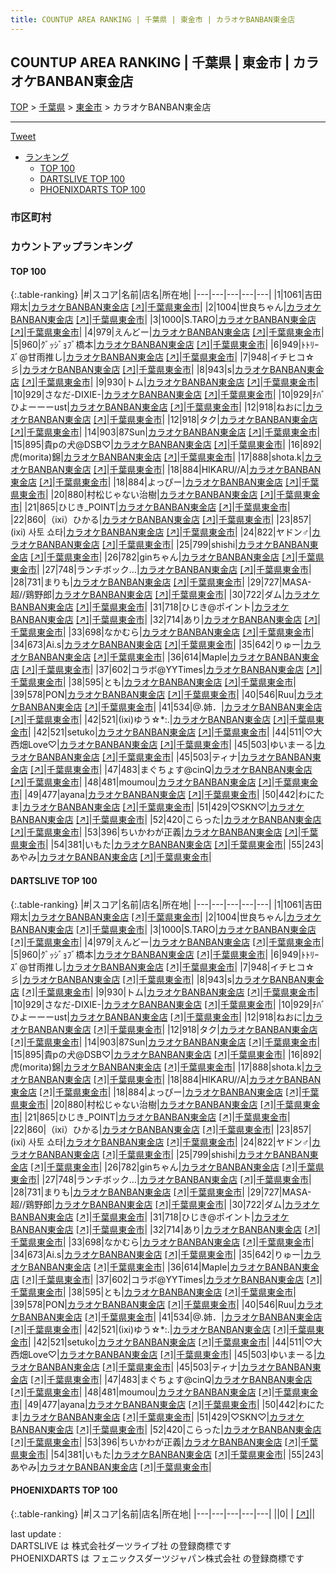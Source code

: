 ```yaml
---
title: COUNTUP AREA RANKING | 千葉県 | 東金市 | カラオケBANBAN東金店
---
```

## COUNTUP AREA RANKING | 千葉県 | 東金市 | カラオケBANBAN東金店

[TOP](/darts/rank/) > [千葉県](/darts/rank/千葉県/) > [東金市](/darts/rank/千葉県/東金市/) > カラオケBANBAN東金店

___

<a href="https://twitter.com/share?ref_src=twsrc%5Etfw" data-text="COUNTUP AREA RANKING | 千葉県東金市カラオケBANBAN東金店" class="twitter-share-button" data-hashtags="DARTSLIVE,PHOENIXDARTS,darts,ダーツ" data-show-count="false">Tweet</a>

* [ランキング](#カウントアップランキング)
    * [TOP 100](#top-100)
    * [DARTSLIVE TOP 100](#dartslive-top-100)
    * [PHOENIXDARTS TOP 100](#phoenixdarts-top-100)

### 市区町村

<ul>

</ul>

### カウントアップランキング

#### TOP 100



{:.table-ranking}
|#|スコア|名前|店名|所在地|
|---|---|---|---|---|
|1|1061|<span class="rank-name-dl">吉田翔太</span>|<a href="/darts/rank/shops/6c688163fdbaffdf0d9b047a20a7ba1e.html">カラオケBANBAN東金店</a> <a href="https://search.dartslive.com/jp/shop/6c688163fdbaffdf0d9b047a20a7ba1e">[↗]</a>|<a href="/darts/rank/千葉県/東金市">千葉県東金市</a>|
|2|1004|<span class="rank-name-dl">世良ちゃん</span>|<a href="/darts/rank/shops/6c688163fdbaffdf0d9b047a20a7ba1e.html">カラオケBANBAN東金店</a> <a href="https://search.dartslive.com/jp/shop/6c688163fdbaffdf0d9b047a20a7ba1e">[↗]</a>|<a href="/darts/rank/千葉県/東金市">千葉県東金市</a>|
|3|1000|<span class="rank-name-dl">S.TARO</span>|<a href="/darts/rank/shops/6c688163fdbaffdf0d9b047a20a7ba1e.html">カラオケBANBAN東金店</a> <a href="https://search.dartslive.com/jp/shop/6c688163fdbaffdf0d9b047a20a7ba1e">[↗]</a>|<a href="/darts/rank/千葉県/東金市">千葉県東金市</a>|
|4|979|<span class="rank-name-dl">えんどー</span>|<a href="/darts/rank/shops/6c688163fdbaffdf0d9b047a20a7ba1e.html">カラオケBANBAN東金店</a> <a href="https://search.dartslive.com/jp/shop/6c688163fdbaffdf0d9b047a20a7ba1e">[↗]</a>|<a href="/darts/rank/千葉県/東金市">千葉県東金市</a>|
|5|960|<span class="rank-name-dl">ｸﾞｯｼﾞｮﾌﾞ橋本</span>|<a href="/darts/rank/shops/6c688163fdbaffdf0d9b047a20a7ba1e.html">カラオケBANBAN東金店</a> <a href="https://search.dartslive.com/jp/shop/6c688163fdbaffdf0d9b047a20a7ba1e">[↗]</a>|<a href="/darts/rank/千葉県/東金市">千葉県東金市</a>|
|6|949|<span class="rank-name-dl">ﾄﾄﾘｰｽﾞ@甘雨推し</span>|<a href="/darts/rank/shops/6c688163fdbaffdf0d9b047a20a7ba1e.html">カラオケBANBAN東金店</a> <a href="https://search.dartslive.com/jp/shop/6c688163fdbaffdf0d9b047a20a7ba1e">[↗]</a>|<a href="/darts/rank/千葉県/東金市">千葉県東金市</a>|
|7|948|<span class="rank-name-dl">イチヒコ☆彡</span>|<a href="/darts/rank/shops/6c688163fdbaffdf0d9b047a20a7ba1e.html">カラオケBANBAN東金店</a> <a href="https://search.dartslive.com/jp/shop/6c688163fdbaffdf0d9b047a20a7ba1e">[↗]</a>|<a href="/darts/rank/千葉県/東金市">千葉県東金市</a>|
|8|943|<span class="rank-name-dl">s</span>|<a href="/darts/rank/shops/6c688163fdbaffdf0d9b047a20a7ba1e.html">カラオケBANBAN東金店</a> <a href="https://search.dartslive.com/jp/shop/6c688163fdbaffdf0d9b047a20a7ba1e">[↗]</a>|<a href="/darts/rank/千葉県/東金市">千葉県東金市</a>|
|9|930|<span class="rank-name-dl">トム</span>|<a href="/darts/rank/shops/6c688163fdbaffdf0d9b047a20a7ba1e.html">カラオケBANBAN東金店</a> <a href="https://search.dartslive.com/jp/shop/6c688163fdbaffdf0d9b047a20a7ba1e">[↗]</a>|<a href="/darts/rank/千葉県/東金市">千葉県東金市</a>|
|10|929|<span class="rank-name-dl">さなだ-DIXIE-</span>|<a href="/darts/rank/shops/6c688163fdbaffdf0d9b047a20a7ba1e.html">カラオケBANBAN東金店</a> <a href="https://search.dartslive.com/jp/shop/6c688163fdbaffdf0d9b047a20a7ba1e">[↗]</a>|<a href="/darts/rank/千葉県/東金市">千葉県東金市</a>|
|10|929|<span class="rank-name-dl">ﾁﾊﾞひよーーーust</span>|<a href="/darts/rank/shops/6c688163fdbaffdf0d9b047a20a7ba1e.html">カラオケBANBAN東金店</a> <a href="https://search.dartslive.com/jp/shop/6c688163fdbaffdf0d9b047a20a7ba1e">[↗]</a>|<a href="/darts/rank/千葉県/東金市">千葉県東金市</a>|
|12|918|<span class="rank-name-dl">ねおに</span>|<a href="/darts/rank/shops/6c688163fdbaffdf0d9b047a20a7ba1e.html">カラオケBANBAN東金店</a> <a href="https://search.dartslive.com/jp/shop/6c688163fdbaffdf0d9b047a20a7ba1e">[↗]</a>|<a href="/darts/rank/千葉県/東金市">千葉県東金市</a>|
|12|918|<span class="rank-name-dl">タク</span>|<a href="/darts/rank/shops/6c688163fdbaffdf0d9b047a20a7ba1e.html">カラオケBANBAN東金店</a> <a href="https://search.dartslive.com/jp/shop/6c688163fdbaffdf0d9b047a20a7ba1e">[↗]</a>|<a href="/darts/rank/千葉県/東金市">千葉県東金市</a>|
|14|903|<span class="rank-name-dl">87Sun</span>|<a href="/darts/rank/shops/6c688163fdbaffdf0d9b047a20a7ba1e.html">カラオケBANBAN東金店</a> <a href="https://search.dartslive.com/jp/shop/6c688163fdbaffdf0d9b047a20a7ba1e">[↗]</a>|<a href="/darts/rank/千葉県/東金市">千葉県東金市</a>|
|15|895|<span class="rank-name-dl">貴pの犬@DSB♡</span>|<a href="/darts/rank/shops/6c688163fdbaffdf0d9b047a20a7ba1e.html">カラオケBANBAN東金店</a> <a href="https://search.dartslive.com/jp/shop/6c688163fdbaffdf0d9b047a20a7ba1e">[↗]</a>|<a href="/darts/rank/千葉県/東金市">千葉県東金市</a>|
|16|892|<span class="rank-name-dl">虎(morita)錦</span>|<a href="/darts/rank/shops/6c688163fdbaffdf0d9b047a20a7ba1e.html">カラオケBANBAN東金店</a> <a href="https://search.dartslive.com/jp/shop/6c688163fdbaffdf0d9b047a20a7ba1e">[↗]</a>|<a href="/darts/rank/千葉県/東金市">千葉県東金市</a>|
|17|888|<span class="rank-name-dl">shota.k</span>|<a href="/darts/rank/shops/6c688163fdbaffdf0d9b047a20a7ba1e.html">カラオケBANBAN東金店</a> <a href="https://search.dartslive.com/jp/shop/6c688163fdbaffdf0d9b047a20a7ba1e">[↗]</a>|<a href="/darts/rank/千葉県/東金市">千葉県東金市</a>|
|18|884|<span class="rank-name-dl">HIKARU//A</span>|<a href="/darts/rank/shops/6c688163fdbaffdf0d9b047a20a7ba1e.html">カラオケBANBAN東金店</a> <a href="https://search.dartslive.com/jp/shop/6c688163fdbaffdf0d9b047a20a7ba1e">[↗]</a>|<a href="/darts/rank/千葉県/東金市">千葉県東金市</a>|
|18|884|<span class="rank-name-dl">よっぴー</span>|<a href="/darts/rank/shops/6c688163fdbaffdf0d9b047a20a7ba1e.html">カラオケBANBAN東金店</a> <a href="https://search.dartslive.com/jp/shop/6c688163fdbaffdf0d9b047a20a7ba1e">[↗]</a>|<a href="/darts/rank/千葉県/東金市">千葉県東金市</a>|
|20|880|<span class="rank-name-dl">村松じゃない治樹</span>|<a href="/darts/rank/shops/6c688163fdbaffdf0d9b047a20a7ba1e.html">カラオケBANBAN東金店</a> <a href="https://search.dartslive.com/jp/shop/6c688163fdbaffdf0d9b047a20a7ba1e">[↗]</a>|<a href="/darts/rank/千葉県/東金市">千葉県東金市</a>|
|21|865|<span class="rank-name-dl">ひじき_POINT</span>|<a href="/darts/rank/shops/6c688163fdbaffdf0d9b047a20a7ba1e.html">カラオケBANBAN東金店</a> <a href="https://search.dartslive.com/jp/shop/6c688163fdbaffdf0d9b047a20a7ba1e">[↗]</a>|<a href="/darts/rank/千葉県/東金市">千葉県東金市</a>|
|22|860|<span class="rank-name-dl">（ixi）ひかる</span>|<a href="/darts/rank/shops/6c688163fdbaffdf0d9b047a20a7ba1e.html">カラオケBANBAN東金店</a> <a href="https://search.dartslive.com/jp/shop/6c688163fdbaffdf0d9b047a20a7ba1e">[↗]</a>|<a href="/darts/rank/千葉県/東金市">千葉県東金市</a>|
|23|857|<span class="rank-name-dl">(ixi) 사토 쇼타</span>|<a href="/darts/rank/shops/6c688163fdbaffdf0d9b047a20a7ba1e.html">カラオケBANBAN東金店</a> <a href="https://search.dartslive.com/jp/shop/6c688163fdbaffdf0d9b047a20a7ba1e">[↗]</a>|<a href="/darts/rank/千葉県/東金市">千葉県東金市</a>|
|24|822|<span class="rank-name-dl">ヤドン♂</span>|<a href="/darts/rank/shops/6c688163fdbaffdf0d9b047a20a7ba1e.html">カラオケBANBAN東金店</a> <a href="https://search.dartslive.com/jp/shop/6c688163fdbaffdf0d9b047a20a7ba1e">[↗]</a>|<a href="/darts/rank/千葉県/東金市">千葉県東金市</a>|
|25|799|<span class="rank-name-dl">shishi</span>|<a href="/darts/rank/shops/6c688163fdbaffdf0d9b047a20a7ba1e.html">カラオケBANBAN東金店</a> <a href="https://search.dartslive.com/jp/shop/6c688163fdbaffdf0d9b047a20a7ba1e">[↗]</a>|<a href="/darts/rank/千葉県/東金市">千葉県東金市</a>|
|26|782|<span class="rank-name-dl">ginちゃん</span>|<a href="/darts/rank/shops/6c688163fdbaffdf0d9b047a20a7ba1e.html">カラオケBANBAN東金店</a> <a href="https://search.dartslive.com/jp/shop/6c688163fdbaffdf0d9b047a20a7ba1e">[↗]</a>|<a href="/darts/rank/千葉県/東金市">千葉県東金市</a>|
|27|748|<span class="rank-name-dl">ランチボック…</span>|<a href="/darts/rank/shops/6c688163fdbaffdf0d9b047a20a7ba1e.html">カラオケBANBAN東金店</a> <a href="https://search.dartslive.com/jp/shop/6c688163fdbaffdf0d9b047a20a7ba1e">[↗]</a>|<a href="/darts/rank/千葉県/東金市">千葉県東金市</a>|
|28|731|<span class="rank-name-dl">まりも</span>|<a href="/darts/rank/shops/6c688163fdbaffdf0d9b047a20a7ba1e.html">カラオケBANBAN東金店</a> <a href="https://search.dartslive.com/jp/shop/6c688163fdbaffdf0d9b047a20a7ba1e">[↗]</a>|<a href="/darts/rank/千葉県/東金市">千葉県東金市</a>|
|29|727|<span class="rank-name-dl">MASA-超//鶏野郎</span>|<a href="/darts/rank/shops/6c688163fdbaffdf0d9b047a20a7ba1e.html">カラオケBANBAN東金店</a> <a href="https://search.dartslive.com/jp/shop/6c688163fdbaffdf0d9b047a20a7ba1e">[↗]</a>|<a href="/darts/rank/千葉県/東金市">千葉県東金市</a>|
|30|722|<span class="rank-name-dl">ダム</span>|<a href="/darts/rank/shops/6c688163fdbaffdf0d9b047a20a7ba1e.html">カラオケBANBAN東金店</a> <a href="https://search.dartslive.com/jp/shop/6c688163fdbaffdf0d9b047a20a7ba1e">[↗]</a>|<a href="/darts/rank/千葉県/東金市">千葉県東金市</a>|
|31|718|<span class="rank-name-dl">ひじき@ポイント</span>|<a href="/darts/rank/shops/6c688163fdbaffdf0d9b047a20a7ba1e.html">カラオケBANBAN東金店</a> <a href="https://search.dartslive.com/jp/shop/6c688163fdbaffdf0d9b047a20a7ba1e">[↗]</a>|<a href="/darts/rank/千葉県/東金市">千葉県東金市</a>|
|32|714|<span class="rank-name-dl">あり</span>|<a href="/darts/rank/shops/6c688163fdbaffdf0d9b047a20a7ba1e.html">カラオケBANBAN東金店</a> <a href="https://search.dartslive.com/jp/shop/6c688163fdbaffdf0d9b047a20a7ba1e">[↗]</a>|<a href="/darts/rank/千葉県/東金市">千葉県東金市</a>|
|33|698|<span class="rank-name-dl">なかむら</span>|<a href="/darts/rank/shops/6c688163fdbaffdf0d9b047a20a7ba1e.html">カラオケBANBAN東金店</a> <a href="https://search.dartslive.com/jp/shop/6c688163fdbaffdf0d9b047a20a7ba1e">[↗]</a>|<a href="/darts/rank/千葉県/東金市">千葉県東金市</a>|
|34|673|<span class="rank-name-dl">Ai.s</span>|<a href="/darts/rank/shops/6c688163fdbaffdf0d9b047a20a7ba1e.html">カラオケBANBAN東金店</a> <a href="https://search.dartslive.com/jp/shop/6c688163fdbaffdf0d9b047a20a7ba1e">[↗]</a>|<a href="/darts/rank/千葉県/東金市">千葉県東金市</a>|
|35|642|<span class="rank-name-dl">りゅー</span>|<a href="/darts/rank/shops/6c688163fdbaffdf0d9b047a20a7ba1e.html">カラオケBANBAN東金店</a> <a href="https://search.dartslive.com/jp/shop/6c688163fdbaffdf0d9b047a20a7ba1e">[↗]</a>|<a href="/darts/rank/千葉県/東金市">千葉県東金市</a>|
|36|614|<span class="rank-name-dl">Maple</span>|<a href="/darts/rank/shops/6c688163fdbaffdf0d9b047a20a7ba1e.html">カラオケBANBAN東金店</a> <a href="https://search.dartslive.com/jp/shop/6c688163fdbaffdf0d9b047a20a7ba1e">[↗]</a>|<a href="/darts/rank/千葉県/東金市">千葉県東金市</a>|
|37|602|<span class="rank-name-dl">コラボ@YYTimes</span>|<a href="/darts/rank/shops/6c688163fdbaffdf0d9b047a20a7ba1e.html">カラオケBANBAN東金店</a> <a href="https://search.dartslive.com/jp/shop/6c688163fdbaffdf0d9b047a20a7ba1e">[↗]</a>|<a href="/darts/rank/千葉県/東金市">千葉県東金市</a>|
|38|595|<span class="rank-name-dl">とも</span>|<a href="/darts/rank/shops/6c688163fdbaffdf0d9b047a20a7ba1e.html">カラオケBANBAN東金店</a> <a href="https://search.dartslive.com/jp/shop/6c688163fdbaffdf0d9b047a20a7ba1e">[↗]</a>|<a href="/darts/rank/千葉県/東金市">千葉県東金市</a>|
|39|578|<span class="rank-name-dl">PON</span>|<a href="/darts/rank/shops/6c688163fdbaffdf0d9b047a20a7ba1e.html">カラオケBANBAN東金店</a> <a href="https://search.dartslive.com/jp/shop/6c688163fdbaffdf0d9b047a20a7ba1e">[↗]</a>|<a href="/darts/rank/千葉県/東金市">千葉県東金市</a>|
|40|546|<span class="rank-name-dl">Ruu</span>|<a href="/darts/rank/shops/6c688163fdbaffdf0d9b047a20a7ba1e.html">カラオケBANBAN東金店</a> <a href="https://search.dartslive.com/jp/shop/6c688163fdbaffdf0d9b047a20a7ba1e">[↗]</a>|<a href="/darts/rank/千葉県/東金市">千葉県東金市</a>|
|41|534|<span class="rank-name-dl">@.姉．</span>|<a href="/darts/rank/shops/6c688163fdbaffdf0d9b047a20a7ba1e.html">カラオケBANBAN東金店</a> <a href="https://search.dartslive.com/jp/shop/6c688163fdbaffdf0d9b047a20a7ba1e">[↗]</a>|<a href="/darts/rank/千葉県/東金市">千葉県東金市</a>|
|42|521|<span class="rank-name-dl">(ixi)ゆう☆*:.</span>|<a href="/darts/rank/shops/6c688163fdbaffdf0d9b047a20a7ba1e.html">カラオケBANBAN東金店</a> <a href="https://search.dartslive.com/jp/shop/6c688163fdbaffdf0d9b047a20a7ba1e">[↗]</a>|<a href="/darts/rank/千葉県/東金市">千葉県東金市</a>|
|42|521|<span class="rank-name-dl">setuko</span>|<a href="/darts/rank/shops/6c688163fdbaffdf0d9b047a20a7ba1e.html">カラオケBANBAN東金店</a> <a href="https://search.dartslive.com/jp/shop/6c688163fdbaffdf0d9b047a20a7ba1e">[↗]</a>|<a href="/darts/rank/千葉県/東金市">千葉県東金市</a>|
|44|511|<span class="rank-name-dl">♡大西畑Love♡</span>|<a href="/darts/rank/shops/6c688163fdbaffdf0d9b047a20a7ba1e.html">カラオケBANBAN東金店</a> <a href="https://search.dartslive.com/jp/shop/6c688163fdbaffdf0d9b047a20a7ba1e">[↗]</a>|<a href="/darts/rank/千葉県/東金市">千葉県東金市</a>|
|45|503|<span class="rank-name-dl">ゆいまーる</span>|<a href="/darts/rank/shops/6c688163fdbaffdf0d9b047a20a7ba1e.html">カラオケBANBAN東金店</a> <a href="https://search.dartslive.com/jp/shop/6c688163fdbaffdf0d9b047a20a7ba1e">[↗]</a>|<a href="/darts/rank/千葉県/東金市">千葉県東金市</a>|
|45|503|<span class="rank-name-dl">ティナ</span>|<a href="/darts/rank/shops/6c688163fdbaffdf0d9b047a20a7ba1e.html">カラオケBANBAN東金店</a> <a href="https://search.dartslive.com/jp/shop/6c688163fdbaffdf0d9b047a20a7ba1e">[↗]</a>|<a href="/darts/rank/千葉県/東金市">千葉県東金市</a>|
|47|483|<span class="rank-name-dl">まぐちょす@cinQ</span>|<a href="/darts/rank/shops/6c688163fdbaffdf0d9b047a20a7ba1e.html">カラオケBANBAN東金店</a> <a href="https://search.dartslive.com/jp/shop/6c688163fdbaffdf0d9b047a20a7ba1e">[↗]</a>|<a href="/darts/rank/千葉県/東金市">千葉県東金市</a>|
|48|481|<span class="rank-name-dl">moumou</span>|<a href="/darts/rank/shops/6c688163fdbaffdf0d9b047a20a7ba1e.html">カラオケBANBAN東金店</a> <a href="https://search.dartslive.com/jp/shop/6c688163fdbaffdf0d9b047a20a7ba1e">[↗]</a>|<a href="/darts/rank/千葉県/東金市">千葉県東金市</a>|
|49|477|<span class="rank-name-dl">ayana</span>|<a href="/darts/rank/shops/6c688163fdbaffdf0d9b047a20a7ba1e.html">カラオケBANBAN東金店</a> <a href="https://search.dartslive.com/jp/shop/6c688163fdbaffdf0d9b047a20a7ba1e">[↗]</a>|<a href="/darts/rank/千葉県/東金市">千葉県東金市</a>|
|50|442|<span class="rank-name-dl">わにたま</span>|<a href="/darts/rank/shops/6c688163fdbaffdf0d9b047a20a7ba1e.html">カラオケBANBAN東金店</a> <a href="https://search.dartslive.com/jp/shop/6c688163fdbaffdf0d9b047a20a7ba1e">[↗]</a>|<a href="/darts/rank/千葉県/東金市">千葉県東金市</a>|
|51|429|<span class="rank-name-dl">♡SKN♡</span>|<a href="/darts/rank/shops/6c688163fdbaffdf0d9b047a20a7ba1e.html">カラオケBANBAN東金店</a> <a href="https://search.dartslive.com/jp/shop/6c688163fdbaffdf0d9b047a20a7ba1e">[↗]</a>|<a href="/darts/rank/千葉県/東金市">千葉県東金市</a>|
|52|420|<span class="rank-name-dl">こらった</span>|<a href="/darts/rank/shops/6c688163fdbaffdf0d9b047a20a7ba1e.html">カラオケBANBAN東金店</a> <a href="https://search.dartslive.com/jp/shop/6c688163fdbaffdf0d9b047a20a7ba1e">[↗]</a>|<a href="/darts/rank/千葉県/東金市">千葉県東金市</a>|
|53|396|<span class="rank-name-dl">ちいかわが正義</span>|<a href="/darts/rank/shops/6c688163fdbaffdf0d9b047a20a7ba1e.html">カラオケBANBAN東金店</a> <a href="https://search.dartslive.com/jp/shop/6c688163fdbaffdf0d9b047a20a7ba1e">[↗]</a>|<a href="/darts/rank/千葉県/東金市">千葉県東金市</a>|
|54|381|<span class="rank-name-dl">いもた</span>|<a href="/darts/rank/shops/6c688163fdbaffdf0d9b047a20a7ba1e.html">カラオケBANBAN東金店</a> <a href="https://search.dartslive.com/jp/shop/6c688163fdbaffdf0d9b047a20a7ba1e">[↗]</a>|<a href="/darts/rank/千葉県/東金市">千葉県東金市</a>|
|55|243|<span class="rank-name-dl">あやみ</span>|<a href="/darts/rank/shops/6c688163fdbaffdf0d9b047a20a7ba1e.html">カラオケBANBAN東金店</a> <a href="https://search.dartslive.com/jp/shop/6c688163fdbaffdf0d9b047a20a7ba1e">[↗]</a>|<a href="/darts/rank/千葉県/東金市">千葉県東金市</a>|


#### DARTSLIVE TOP 100



{:.table-ranking}
|#|スコア|名前|店名|所在地|
|---|---|---|---|---|
|1|1061|<span class="rank-name-dl">吉田翔太</span>|<a href="/darts/rank/shops/6c688163fdbaffdf0d9b047a20a7ba1e.html">カラオケBANBAN東金店</a> <a href="https://search.dartslive.com/jp/shop/6c688163fdbaffdf0d9b047a20a7ba1e">[↗]</a>|<a href="/darts/rank/千葉県/東金市">千葉県東金市</a>|
|2|1004|<span class="rank-name-dl">世良ちゃん</span>|<a href="/darts/rank/shops/6c688163fdbaffdf0d9b047a20a7ba1e.html">カラオケBANBAN東金店</a> <a href="https://search.dartslive.com/jp/shop/6c688163fdbaffdf0d9b047a20a7ba1e">[↗]</a>|<a href="/darts/rank/千葉県/東金市">千葉県東金市</a>|
|3|1000|<span class="rank-name-dl">S.TARO</span>|<a href="/darts/rank/shops/6c688163fdbaffdf0d9b047a20a7ba1e.html">カラオケBANBAN東金店</a> <a href="https://search.dartslive.com/jp/shop/6c688163fdbaffdf0d9b047a20a7ba1e">[↗]</a>|<a href="/darts/rank/千葉県/東金市">千葉県東金市</a>|
|4|979|<span class="rank-name-dl">えんどー</span>|<a href="/darts/rank/shops/6c688163fdbaffdf0d9b047a20a7ba1e.html">カラオケBANBAN東金店</a> <a href="https://search.dartslive.com/jp/shop/6c688163fdbaffdf0d9b047a20a7ba1e">[↗]</a>|<a href="/darts/rank/千葉県/東金市">千葉県東金市</a>|
|5|960|<span class="rank-name-dl">ｸﾞｯｼﾞｮﾌﾞ橋本</span>|<a href="/darts/rank/shops/6c688163fdbaffdf0d9b047a20a7ba1e.html">カラオケBANBAN東金店</a> <a href="https://search.dartslive.com/jp/shop/6c688163fdbaffdf0d9b047a20a7ba1e">[↗]</a>|<a href="/darts/rank/千葉県/東金市">千葉県東金市</a>|
|6|949|<span class="rank-name-dl">ﾄﾄﾘｰｽﾞ@甘雨推し</span>|<a href="/darts/rank/shops/6c688163fdbaffdf0d9b047a20a7ba1e.html">カラオケBANBAN東金店</a> <a href="https://search.dartslive.com/jp/shop/6c688163fdbaffdf0d9b047a20a7ba1e">[↗]</a>|<a href="/darts/rank/千葉県/東金市">千葉県東金市</a>|
|7|948|<span class="rank-name-dl">イチヒコ☆彡</span>|<a href="/darts/rank/shops/6c688163fdbaffdf0d9b047a20a7ba1e.html">カラオケBANBAN東金店</a> <a href="https://search.dartslive.com/jp/shop/6c688163fdbaffdf0d9b047a20a7ba1e">[↗]</a>|<a href="/darts/rank/千葉県/東金市">千葉県東金市</a>|
|8|943|<span class="rank-name-dl">s</span>|<a href="/darts/rank/shops/6c688163fdbaffdf0d9b047a20a7ba1e.html">カラオケBANBAN東金店</a> <a href="https://search.dartslive.com/jp/shop/6c688163fdbaffdf0d9b047a20a7ba1e">[↗]</a>|<a href="/darts/rank/千葉県/東金市">千葉県東金市</a>|
|9|930|<span class="rank-name-dl">トム</span>|<a href="/darts/rank/shops/6c688163fdbaffdf0d9b047a20a7ba1e.html">カラオケBANBAN東金店</a> <a href="https://search.dartslive.com/jp/shop/6c688163fdbaffdf0d9b047a20a7ba1e">[↗]</a>|<a href="/darts/rank/千葉県/東金市">千葉県東金市</a>|
|10|929|<span class="rank-name-dl">さなだ-DIXIE-</span>|<a href="/darts/rank/shops/6c688163fdbaffdf0d9b047a20a7ba1e.html">カラオケBANBAN東金店</a> <a href="https://search.dartslive.com/jp/shop/6c688163fdbaffdf0d9b047a20a7ba1e">[↗]</a>|<a href="/darts/rank/千葉県/東金市">千葉県東金市</a>|
|10|929|<span class="rank-name-dl">ﾁﾊﾞひよーーーust</span>|<a href="/darts/rank/shops/6c688163fdbaffdf0d9b047a20a7ba1e.html">カラオケBANBAN東金店</a> <a href="https://search.dartslive.com/jp/shop/6c688163fdbaffdf0d9b047a20a7ba1e">[↗]</a>|<a href="/darts/rank/千葉県/東金市">千葉県東金市</a>|
|12|918|<span class="rank-name-dl">ねおに</span>|<a href="/darts/rank/shops/6c688163fdbaffdf0d9b047a20a7ba1e.html">カラオケBANBAN東金店</a> <a href="https://search.dartslive.com/jp/shop/6c688163fdbaffdf0d9b047a20a7ba1e">[↗]</a>|<a href="/darts/rank/千葉県/東金市">千葉県東金市</a>|
|12|918|<span class="rank-name-dl">タク</span>|<a href="/darts/rank/shops/6c688163fdbaffdf0d9b047a20a7ba1e.html">カラオケBANBAN東金店</a> <a href="https://search.dartslive.com/jp/shop/6c688163fdbaffdf0d9b047a20a7ba1e">[↗]</a>|<a href="/darts/rank/千葉県/東金市">千葉県東金市</a>|
|14|903|<span class="rank-name-dl">87Sun</span>|<a href="/darts/rank/shops/6c688163fdbaffdf0d9b047a20a7ba1e.html">カラオケBANBAN東金店</a> <a href="https://search.dartslive.com/jp/shop/6c688163fdbaffdf0d9b047a20a7ba1e">[↗]</a>|<a href="/darts/rank/千葉県/東金市">千葉県東金市</a>|
|15|895|<span class="rank-name-dl">貴pの犬@DSB♡</span>|<a href="/darts/rank/shops/6c688163fdbaffdf0d9b047a20a7ba1e.html">カラオケBANBAN東金店</a> <a href="https://search.dartslive.com/jp/shop/6c688163fdbaffdf0d9b047a20a7ba1e">[↗]</a>|<a href="/darts/rank/千葉県/東金市">千葉県東金市</a>|
|16|892|<span class="rank-name-dl">虎(morita)錦</span>|<a href="/darts/rank/shops/6c688163fdbaffdf0d9b047a20a7ba1e.html">カラオケBANBAN東金店</a> <a href="https://search.dartslive.com/jp/shop/6c688163fdbaffdf0d9b047a20a7ba1e">[↗]</a>|<a href="/darts/rank/千葉県/東金市">千葉県東金市</a>|
|17|888|<span class="rank-name-dl">shota.k</span>|<a href="/darts/rank/shops/6c688163fdbaffdf0d9b047a20a7ba1e.html">カラオケBANBAN東金店</a> <a href="https://search.dartslive.com/jp/shop/6c688163fdbaffdf0d9b047a20a7ba1e">[↗]</a>|<a href="/darts/rank/千葉県/東金市">千葉県東金市</a>|
|18|884|<span class="rank-name-dl">HIKARU//A</span>|<a href="/darts/rank/shops/6c688163fdbaffdf0d9b047a20a7ba1e.html">カラオケBANBAN東金店</a> <a href="https://search.dartslive.com/jp/shop/6c688163fdbaffdf0d9b047a20a7ba1e">[↗]</a>|<a href="/darts/rank/千葉県/東金市">千葉県東金市</a>|
|18|884|<span class="rank-name-dl">よっぴー</span>|<a href="/darts/rank/shops/6c688163fdbaffdf0d9b047a20a7ba1e.html">カラオケBANBAN東金店</a> <a href="https://search.dartslive.com/jp/shop/6c688163fdbaffdf0d9b047a20a7ba1e">[↗]</a>|<a href="/darts/rank/千葉県/東金市">千葉県東金市</a>|
|20|880|<span class="rank-name-dl">村松じゃない治樹</span>|<a href="/darts/rank/shops/6c688163fdbaffdf0d9b047a20a7ba1e.html">カラオケBANBAN東金店</a> <a href="https://search.dartslive.com/jp/shop/6c688163fdbaffdf0d9b047a20a7ba1e">[↗]</a>|<a href="/darts/rank/千葉県/東金市">千葉県東金市</a>|
|21|865|<span class="rank-name-dl">ひじき_POINT</span>|<a href="/darts/rank/shops/6c688163fdbaffdf0d9b047a20a7ba1e.html">カラオケBANBAN東金店</a> <a href="https://search.dartslive.com/jp/shop/6c688163fdbaffdf0d9b047a20a7ba1e">[↗]</a>|<a href="/darts/rank/千葉県/東金市">千葉県東金市</a>|
|22|860|<span class="rank-name-dl">（ixi）ひかる</span>|<a href="/darts/rank/shops/6c688163fdbaffdf0d9b047a20a7ba1e.html">カラオケBANBAN東金店</a> <a href="https://search.dartslive.com/jp/shop/6c688163fdbaffdf0d9b047a20a7ba1e">[↗]</a>|<a href="/darts/rank/千葉県/東金市">千葉県東金市</a>|
|23|857|<span class="rank-name-dl">(ixi) 사토 쇼타</span>|<a href="/darts/rank/shops/6c688163fdbaffdf0d9b047a20a7ba1e.html">カラオケBANBAN東金店</a> <a href="https://search.dartslive.com/jp/shop/6c688163fdbaffdf0d9b047a20a7ba1e">[↗]</a>|<a href="/darts/rank/千葉県/東金市">千葉県東金市</a>|
|24|822|<span class="rank-name-dl">ヤドン♂</span>|<a href="/darts/rank/shops/6c688163fdbaffdf0d9b047a20a7ba1e.html">カラオケBANBAN東金店</a> <a href="https://search.dartslive.com/jp/shop/6c688163fdbaffdf0d9b047a20a7ba1e">[↗]</a>|<a href="/darts/rank/千葉県/東金市">千葉県東金市</a>|
|25|799|<span class="rank-name-dl">shishi</span>|<a href="/darts/rank/shops/6c688163fdbaffdf0d9b047a20a7ba1e.html">カラオケBANBAN東金店</a> <a href="https://search.dartslive.com/jp/shop/6c688163fdbaffdf0d9b047a20a7ba1e">[↗]</a>|<a href="/darts/rank/千葉県/東金市">千葉県東金市</a>|
|26|782|<span class="rank-name-dl">ginちゃん</span>|<a href="/darts/rank/shops/6c688163fdbaffdf0d9b047a20a7ba1e.html">カラオケBANBAN東金店</a> <a href="https://search.dartslive.com/jp/shop/6c688163fdbaffdf0d9b047a20a7ba1e">[↗]</a>|<a href="/darts/rank/千葉県/東金市">千葉県東金市</a>|
|27|748|<span class="rank-name-dl">ランチボック…</span>|<a href="/darts/rank/shops/6c688163fdbaffdf0d9b047a20a7ba1e.html">カラオケBANBAN東金店</a> <a href="https://search.dartslive.com/jp/shop/6c688163fdbaffdf0d9b047a20a7ba1e">[↗]</a>|<a href="/darts/rank/千葉県/東金市">千葉県東金市</a>|
|28|731|<span class="rank-name-dl">まりも</span>|<a href="/darts/rank/shops/6c688163fdbaffdf0d9b047a20a7ba1e.html">カラオケBANBAN東金店</a> <a href="https://search.dartslive.com/jp/shop/6c688163fdbaffdf0d9b047a20a7ba1e">[↗]</a>|<a href="/darts/rank/千葉県/東金市">千葉県東金市</a>|
|29|727|<span class="rank-name-dl">MASA-超//鶏野郎</span>|<a href="/darts/rank/shops/6c688163fdbaffdf0d9b047a20a7ba1e.html">カラオケBANBAN東金店</a> <a href="https://search.dartslive.com/jp/shop/6c688163fdbaffdf0d9b047a20a7ba1e">[↗]</a>|<a href="/darts/rank/千葉県/東金市">千葉県東金市</a>|
|30|722|<span class="rank-name-dl">ダム</span>|<a href="/darts/rank/shops/6c688163fdbaffdf0d9b047a20a7ba1e.html">カラオケBANBAN東金店</a> <a href="https://search.dartslive.com/jp/shop/6c688163fdbaffdf0d9b047a20a7ba1e">[↗]</a>|<a href="/darts/rank/千葉県/東金市">千葉県東金市</a>|
|31|718|<span class="rank-name-dl">ひじき@ポイント</span>|<a href="/darts/rank/shops/6c688163fdbaffdf0d9b047a20a7ba1e.html">カラオケBANBAN東金店</a> <a href="https://search.dartslive.com/jp/shop/6c688163fdbaffdf0d9b047a20a7ba1e">[↗]</a>|<a href="/darts/rank/千葉県/東金市">千葉県東金市</a>|
|32|714|<span class="rank-name-dl">あり</span>|<a href="/darts/rank/shops/6c688163fdbaffdf0d9b047a20a7ba1e.html">カラオケBANBAN東金店</a> <a href="https://search.dartslive.com/jp/shop/6c688163fdbaffdf0d9b047a20a7ba1e">[↗]</a>|<a href="/darts/rank/千葉県/東金市">千葉県東金市</a>|
|33|698|<span class="rank-name-dl">なかむら</span>|<a href="/darts/rank/shops/6c688163fdbaffdf0d9b047a20a7ba1e.html">カラオケBANBAN東金店</a> <a href="https://search.dartslive.com/jp/shop/6c688163fdbaffdf0d9b047a20a7ba1e">[↗]</a>|<a href="/darts/rank/千葉県/東金市">千葉県東金市</a>|
|34|673|<span class="rank-name-dl">Ai.s</span>|<a href="/darts/rank/shops/6c688163fdbaffdf0d9b047a20a7ba1e.html">カラオケBANBAN東金店</a> <a href="https://search.dartslive.com/jp/shop/6c688163fdbaffdf0d9b047a20a7ba1e">[↗]</a>|<a href="/darts/rank/千葉県/東金市">千葉県東金市</a>|
|35|642|<span class="rank-name-dl">りゅー</span>|<a href="/darts/rank/shops/6c688163fdbaffdf0d9b047a20a7ba1e.html">カラオケBANBAN東金店</a> <a href="https://search.dartslive.com/jp/shop/6c688163fdbaffdf0d9b047a20a7ba1e">[↗]</a>|<a href="/darts/rank/千葉県/東金市">千葉県東金市</a>|
|36|614|<span class="rank-name-dl">Maple</span>|<a href="/darts/rank/shops/6c688163fdbaffdf0d9b047a20a7ba1e.html">カラオケBANBAN東金店</a> <a href="https://search.dartslive.com/jp/shop/6c688163fdbaffdf0d9b047a20a7ba1e">[↗]</a>|<a href="/darts/rank/千葉県/東金市">千葉県東金市</a>|
|37|602|<span class="rank-name-dl">コラボ@YYTimes</span>|<a href="/darts/rank/shops/6c688163fdbaffdf0d9b047a20a7ba1e.html">カラオケBANBAN東金店</a> <a href="https://search.dartslive.com/jp/shop/6c688163fdbaffdf0d9b047a20a7ba1e">[↗]</a>|<a href="/darts/rank/千葉県/東金市">千葉県東金市</a>|
|38|595|<span class="rank-name-dl">とも</span>|<a href="/darts/rank/shops/6c688163fdbaffdf0d9b047a20a7ba1e.html">カラオケBANBAN東金店</a> <a href="https://search.dartslive.com/jp/shop/6c688163fdbaffdf0d9b047a20a7ba1e">[↗]</a>|<a href="/darts/rank/千葉県/東金市">千葉県東金市</a>|
|39|578|<span class="rank-name-dl">PON</span>|<a href="/darts/rank/shops/6c688163fdbaffdf0d9b047a20a7ba1e.html">カラオケBANBAN東金店</a> <a href="https://search.dartslive.com/jp/shop/6c688163fdbaffdf0d9b047a20a7ba1e">[↗]</a>|<a href="/darts/rank/千葉県/東金市">千葉県東金市</a>|
|40|546|<span class="rank-name-dl">Ruu</span>|<a href="/darts/rank/shops/6c688163fdbaffdf0d9b047a20a7ba1e.html">カラオケBANBAN東金店</a> <a href="https://search.dartslive.com/jp/shop/6c688163fdbaffdf0d9b047a20a7ba1e">[↗]</a>|<a href="/darts/rank/千葉県/東金市">千葉県東金市</a>|
|41|534|<span class="rank-name-dl">@.姉．</span>|<a href="/darts/rank/shops/6c688163fdbaffdf0d9b047a20a7ba1e.html">カラオケBANBAN東金店</a> <a href="https://search.dartslive.com/jp/shop/6c688163fdbaffdf0d9b047a20a7ba1e">[↗]</a>|<a href="/darts/rank/千葉県/東金市">千葉県東金市</a>|
|42|521|<span class="rank-name-dl">(ixi)ゆう☆*:.</span>|<a href="/darts/rank/shops/6c688163fdbaffdf0d9b047a20a7ba1e.html">カラオケBANBAN東金店</a> <a href="https://search.dartslive.com/jp/shop/6c688163fdbaffdf0d9b047a20a7ba1e">[↗]</a>|<a href="/darts/rank/千葉県/東金市">千葉県東金市</a>|
|42|521|<span class="rank-name-dl">setuko</span>|<a href="/darts/rank/shops/6c688163fdbaffdf0d9b047a20a7ba1e.html">カラオケBANBAN東金店</a> <a href="https://search.dartslive.com/jp/shop/6c688163fdbaffdf0d9b047a20a7ba1e">[↗]</a>|<a href="/darts/rank/千葉県/東金市">千葉県東金市</a>|
|44|511|<span class="rank-name-dl">♡大西畑Love♡</span>|<a href="/darts/rank/shops/6c688163fdbaffdf0d9b047a20a7ba1e.html">カラオケBANBAN東金店</a> <a href="https://search.dartslive.com/jp/shop/6c688163fdbaffdf0d9b047a20a7ba1e">[↗]</a>|<a href="/darts/rank/千葉県/東金市">千葉県東金市</a>|
|45|503|<span class="rank-name-dl">ゆいまーる</span>|<a href="/darts/rank/shops/6c688163fdbaffdf0d9b047a20a7ba1e.html">カラオケBANBAN東金店</a> <a href="https://search.dartslive.com/jp/shop/6c688163fdbaffdf0d9b047a20a7ba1e">[↗]</a>|<a href="/darts/rank/千葉県/東金市">千葉県東金市</a>|
|45|503|<span class="rank-name-dl">ティナ</span>|<a href="/darts/rank/shops/6c688163fdbaffdf0d9b047a20a7ba1e.html">カラオケBANBAN東金店</a> <a href="https://search.dartslive.com/jp/shop/6c688163fdbaffdf0d9b047a20a7ba1e">[↗]</a>|<a href="/darts/rank/千葉県/東金市">千葉県東金市</a>|
|47|483|<span class="rank-name-dl">まぐちょす@cinQ</span>|<a href="/darts/rank/shops/6c688163fdbaffdf0d9b047a20a7ba1e.html">カラオケBANBAN東金店</a> <a href="https://search.dartslive.com/jp/shop/6c688163fdbaffdf0d9b047a20a7ba1e">[↗]</a>|<a href="/darts/rank/千葉県/東金市">千葉県東金市</a>|
|48|481|<span class="rank-name-dl">moumou</span>|<a href="/darts/rank/shops/6c688163fdbaffdf0d9b047a20a7ba1e.html">カラオケBANBAN東金店</a> <a href="https://search.dartslive.com/jp/shop/6c688163fdbaffdf0d9b047a20a7ba1e">[↗]</a>|<a href="/darts/rank/千葉県/東金市">千葉県東金市</a>|
|49|477|<span class="rank-name-dl">ayana</span>|<a href="/darts/rank/shops/6c688163fdbaffdf0d9b047a20a7ba1e.html">カラオケBANBAN東金店</a> <a href="https://search.dartslive.com/jp/shop/6c688163fdbaffdf0d9b047a20a7ba1e">[↗]</a>|<a href="/darts/rank/千葉県/東金市">千葉県東金市</a>|
|50|442|<span class="rank-name-dl">わにたま</span>|<a href="/darts/rank/shops/6c688163fdbaffdf0d9b047a20a7ba1e.html">カラオケBANBAN東金店</a> <a href="https://search.dartslive.com/jp/shop/6c688163fdbaffdf0d9b047a20a7ba1e">[↗]</a>|<a href="/darts/rank/千葉県/東金市">千葉県東金市</a>|
|51|429|<span class="rank-name-dl">♡SKN♡</span>|<a href="/darts/rank/shops/6c688163fdbaffdf0d9b047a20a7ba1e.html">カラオケBANBAN東金店</a> <a href="https://search.dartslive.com/jp/shop/6c688163fdbaffdf0d9b047a20a7ba1e">[↗]</a>|<a href="/darts/rank/千葉県/東金市">千葉県東金市</a>|
|52|420|<span class="rank-name-dl">こらった</span>|<a href="/darts/rank/shops/6c688163fdbaffdf0d9b047a20a7ba1e.html">カラオケBANBAN東金店</a> <a href="https://search.dartslive.com/jp/shop/6c688163fdbaffdf0d9b047a20a7ba1e">[↗]</a>|<a href="/darts/rank/千葉県/東金市">千葉県東金市</a>|
|53|396|<span class="rank-name-dl">ちいかわが正義</span>|<a href="/darts/rank/shops/6c688163fdbaffdf0d9b047a20a7ba1e.html">カラオケBANBAN東金店</a> <a href="https://search.dartslive.com/jp/shop/6c688163fdbaffdf0d9b047a20a7ba1e">[↗]</a>|<a href="/darts/rank/千葉県/東金市">千葉県東金市</a>|
|54|381|<span class="rank-name-dl">いもた</span>|<a href="/darts/rank/shops/6c688163fdbaffdf0d9b047a20a7ba1e.html">カラオケBANBAN東金店</a> <a href="https://search.dartslive.com/jp/shop/6c688163fdbaffdf0d9b047a20a7ba1e">[↗]</a>|<a href="/darts/rank/千葉県/東金市">千葉県東金市</a>|
|55|243|<span class="rank-name-dl">あやみ</span>|<a href="/darts/rank/shops/6c688163fdbaffdf0d9b047a20a7ba1e.html">カラオケBANBAN東金店</a> <a href="https://search.dartslive.com/jp/shop/6c688163fdbaffdf0d9b047a20a7ba1e">[↗]</a>|<a href="/darts/rank/千葉県/東金市">千葉県東金市</a>|


#### PHOENIXDARTS TOP 100



{:.table-ranking}
|#|スコア|名前|店名|所在地|
|---|---|---|---|---|
||0|<span class="rank-name-dl"> </span>|<a href="/darts/rank/shops/.html"></a> <a href="">[↗]</a>|<a href="/darts/rank//"></a>|


<div class="footer border-top border-gray-light mt-5 pt-3 text-right text-gray">
    last update : <span style="font-weight: italic" id="foot_last_modified"></span><br />
    DARTSLIVE は 株式会社ダーツライブ社 の登録商標です<br />
    PHOENIXDARTS は フェニックスダーツジャパン株式会社 の登録商標です<br />
</div>

<script src="https://cdnjs.cloudflare.com/ajax/libs/jquery.tablesorter/2.31.3/js/jquery.tablesorter.min.js" integrity="sha512-qzgd5cYSZcosqpzpn7zF2ZId8f/8CHmFKZ8j7mU4OUXTNRd5g+ZHBPsgKEwoqxCtdQvExE5LprwwPAgoicguNg==" crossorigin="anonymous" referrerpolicy="no-referrer"></script>
<link rel="stylesheet" href="https://cdnjs.cloudflare.com/ajax/libs/jquery.tablesorter/2.31.3/css/theme.default.min.css" integrity="sha512-wghhOJkjQX0Lh3NSWvNKeZ0ZpNn+SPVXX1Qyc9OCaogADktxrBiBdKGDoqVUOyhStvMBmJQ8ZdMHiR3wuEq8+w==" crossorigin="anonymous" referrerpolicy="no-referrer" />
<script>
$(function() {
    $(".table-ranking").tablesorter({sortList:[[0, 0]]});
    $("#foot_last_modified").text(formatDate(new Date(document.lastModified), 'yyyy-MM-dd HH:mm:ss'));
});
</script>

<script async src="https://platform.twitter.com/widgets.js" charset="utf-8"></script>